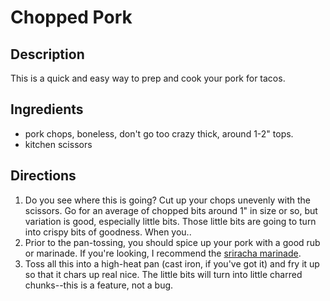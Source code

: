 Chopped Pork
=============

## Description

This is a quick and easy way to prep and cook your pork for tacos.

## Ingredients

* pork chops, boneless, don't go too crazy thick, around 1-2" tops.
* kitchen scissors

## Directions

1. Do you see where this is going? Cut up your chops unevenly with the scissors. Go for an average of chopped bits around 1" in size or so, but variation is good, especially little bits. Those little bits are going to turn into crispy bits of goodness. When you..
1. Prior to the pan-tossing, you should spice up your pork with a good rub or marinade. If you're looking, I recommend the [sriracha marinade](/seasonings/sriracha_marinade.md).
1. Toss all this into a high-heat pan (cast iron, if you've got it) and fry it up so that it chars up real nice. The little bits will turn into little charred chunks--this is a feature, not a bug.
